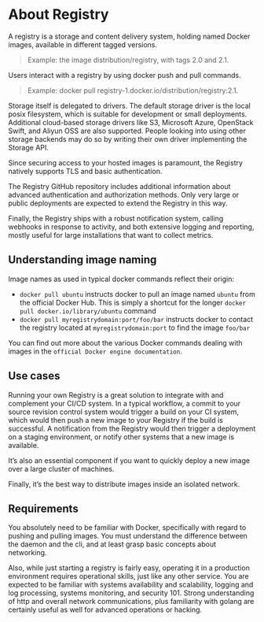# About Registry

A registry is a storage and content delivery system, holding named Docker images, available in different tagged versions.

> Example: the image distribution/registry, with tags 2.0 and 2.1.

Users interact with a registry by using docker push and pull commands.

> Example: docker pull registry-1.docker.io/distribution/registry:2.1.

Storage itself is delegated to drivers. The default storage driver is the local posix filesystem, which is suitable for development or small deployments. Additional cloud-based storage drivers like S3, Microsoft Azure, OpenStack Swift, and Aliyun OSS are also supported. People looking into using other storage backends may do so by writing their own driver implementing the Storage API.

Since securing access to your hosted images is paramount, the Registry natively supports TLS and basic authentication.

The Registry GitHub repository includes additional information about advanced authentication and authorization methods. Only very large or public deployments are expected to extend the Registry in this way.

Finally, the Registry ships with a robust notification system, calling webhooks in response to activity, and both extensive logging and reporting, mostly useful for large installations that want to collect metrics.

## Understanding image naming
Image names as used in typical docker commands reflect their origin:
* ```docker pull ubuntu``` instructs docker to pull an image named ```ubuntu``` from the official Docker Hub. This is simply a shortcut for the longer ```docker pull docker.io/library/ubuntu``` command
* ```docker pull myregistrydomain:port/foo/bar``` instructs docker to contact the registry located at ```myregistrydomain:port``` to find the image ```foo/bar```

You can find out more about the various Docker commands dealing with images in the ```official Docker engine documentation```.

## Use cases
Running your own Registry is a great solution to integrate with and complement your CI/CD system. In a typical workflow, a commit to your source revision control system would trigger a build on your CI system, which would then push a new image to your Registry if the build is successful. A notification from the Registry would then trigger a deployment on a staging environment, or notify other systems that a new image is available.

It’s also an essential component if you want to quickly deploy a new image over a large cluster of machines.

Finally, it’s the best way to distribute images inside an isolated network.

## Requirements
You absolutely need to be familiar with Docker, specifically with regard to pushing and pulling images. You must understand the difference between the daemon and the cli, and at least grasp basic concepts about networking.

Also, while just starting a registry is fairly easy, operating it in a production environment requires operational skills, just like any other service. You are expected to be familiar with systems availability and scalability, logging and log processing, systems monitoring, and security 101. Strong understanding of http and overall network communications, plus familiarity with golang are certainly useful as well for advanced operations or hacking.
